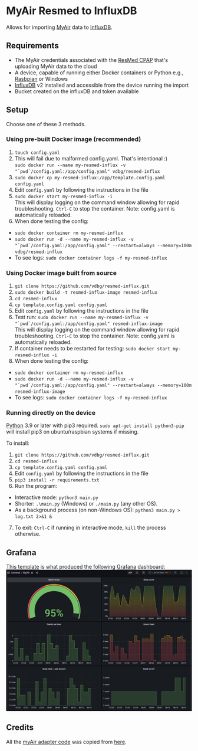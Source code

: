 # MyAir Resmed to InfluxDB

Allows for importing [MyAir](https://myair.resmed.com/) data to [InfluxDB](https://www.influxdata.com/).

## Requirements

- The MyAir credentials associated with the [ResMed CPAP](https://www.resmed.com/en-us/sleep-apnea/cpap-products/cpap-machines/) that's uploading MyAir data to the cloud
- A device, capable of running either Docker containers or Python e.g., [Rasbpian](https://www.raspbian.org/) or Windows
- [InfluxDB](https://en.wikipedia.org/wiki/InfluxDB) v2 installed and accessible from the device running the import 
- Bucket created on the influxDB and token available

## Setup

Choose one of these 3 methods.

### Using pre-built Docker image (recommended)

1. `touch config.yaml`
2. This will fail due to malformed config.yaml. That's intentional :)  
   ``sudo docker run --name my-resmed-influx -v "`pwd`/config.yaml:/app/config.yaml" vdbg/resmed-influx``
3. `sudo docker cp my-resmed-influx:/app/template.config.yaml config.yaml`
4. Edit `config.yaml` by following the instructions in the file
5. `sudo docker start my-resmed-influx -i`  
  This will display logging on the command window allowing for rapid troubleshooting. `Ctrl-C` to stop the container. Note: config.yaml is automatically reloaded.
7. When done testing the config:
  * `sudo docker container rm my-resmed-influx`
  * ``sudo docker run -d --name my-resmed-influx -v "`pwd`/config.yaml:/app/config.yaml" --restart=always --memory=100m vdbg/resmed-influx``
  * To see logs: `sudo docker container logs -f my-resmed-influx`

### Using Docker image built from source

1. `git clone https://github.com/vdbg/resmed-influx.git`
2. `sudo docker build -t resmed-influx-image resmed-influx`
3. `cd resmed-influx`
4. `cp template.config.yaml config.yaml` 
5. Edit `config.yaml` by following the instructions in the file
6. Test run: ``sudo docker run --name my-resmed-influx -v "`pwd`/config.yaml:/app/config.yaml" resmed-influx-image``  
   This will display logging on the command window allowing for rapid troubleshooting. `Ctrl-C` to stop the container. Note: config.yaml is automatically reloaded.
7. If container needs to be restarted for testing: `sudo docker start my-resmed-influx -i` 
8. When done testing the config:
  * `sudo docker container rm my-resmed-influx`
  * ``sudo docker run -d --name my-resmed-influx -v "`pwd`/config.yaml:/app/config.yaml" --restart=always --memory=100m resmed-influx-image``
  * To see logs: `sudo docker container logs -f my-resmed-influx`

### Running directly on the device

[Python](https://www.python.org/) 3.9 or later with pip3 required. `sudo apt-get install python3-pip` will install pip3 on ubuntu/raspbian systems if missing.

To install:

1. `git clone https://github.com/vdbg/resmed-influx.git`
2. `cd resmed-influx`
3. `cp template.config.yaml config.yaml`
4. Edit `config.yaml` by following the instructions in the file
5. `pip3 install -r requirements.txt` 
6. Run the program:
  * Interactive mode: `python3 main.py`
  * Shorter: `.\main.py` (Windows) or `./main.py` (any other OS).
  * As a background process (on non-Windows OS): `python3 main.py > log.txt 2>&1 &`
7. To exit: `Ctrl-C` if running in interactive mode, `kill` the process otherwise.

## Grafana

[This template](grafana/dashboard.json) is what produced the following [Grafana](https://grafana.com/) dashboard:
![Grafana dashboard](grafana/dashboard.png)

## Credits

All the [myAir adapter code](myair_client/) was copied from [here](https://github.com/prestomation/resmed_myair_sensors/tree/master/custom_components/resmed_myair/client).